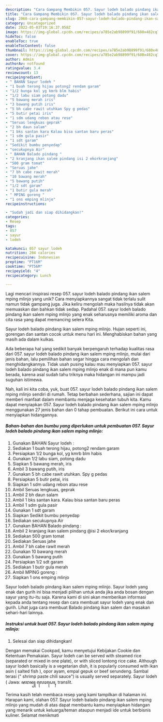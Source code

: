 ```yaml
---
description: "Cara Gampang Membikin 057. Sayur lodeh balado pindang ikan salem mping mlinjo yang Mantap"
title: "Cara Gampang Membikin 057. Sayur lodeh balado pindang ikan salem mping mlinjo yang Mantap"
slug: 2060-cara-gampang-membikin-057-sayur-lodeh-balado-pindang-ikan-salem-mping-mlinjo-yang-mantap
category: Uncategorized
date: 2022-05-03T19:16:37.058Z
image: https://img-global.cpcdn.com/recipes/a785e2ab98899f91/680x482cq70/057-sayur-lodeh-balado-pindang-ikan-salem-mping-mlinjo-foto-resep-utama.jpg
hideToc: false
enableToc: true
enableTocContent: false
thumbnail: https://img-global.cpcdn.com/recipes/a785e2ab98899f91/680x482cq70/057-sayur-lodeh-balado-pindang-ikan-salem-mping-mlinjo-foto-resep-utama.jpg
cover: https://img-global.cpcdn.com/recipes/a785e2ab98899f91/680x482cq70/057-sayur-lodeh-balado-pindang-ikan-salem-mping-mlinjo-foto-resep-utama.jpg
author: Admin
authorAv: notfound
ratingvalue: 3.4
reviewcount: 13
recipeingredient:
- " BAHAN Sayur lodeh "
- "1 buah terong hijau potong2 rendam garam"
- "1/2 bunga kol yg kmrb blm habis"
- "1/2 labu siam potong dadu"
- "5 bawang merah iris"
- "3 bawang putih iris"
- "5 bh cabe rawit utuhkan Spy g pedas"
- "5 butir petai iris"
- "1 sdm udang rebon atau rese"
- "Seruas lengkuas geprak"
- "2 bh daun salam"
- "1 bks santan kara Kalau bisa santan baru peras"
- "1 sdm gula pasir"
- "1 sdt garam"
- "Sedikit bumbu penyedap"
- "secukupnya Air"
- " BAHAN Balado pindang "
- "2 kranjang ikan salem pindang isi 2 ekorkranjang"
- "500 gram tomat"
- "Seruas jahe"
- "7 bh cabe rawit merah"
- "10 bawang merah"
- "5 bawang putih"
- "1/2 sdt garam"
- "1 butir gula merah"
- " MPING goreng "
- "1 ons emping mlinjo"
recipeinstructions:

- "Sudah jadi dan siap dihidangkan!"
categories:
- Resep
tags:
- 057
- sayur
- lodeh

katakunci: 057 sayur lodeh 
nutrition: 204 calories
recipecuisine: Indonesian
preptime: "PT16M"
cooktime: "PT56M"
recipeyield: "4"
recipecategory: Lunch

---
```





Lagi mencari inspirasi resep 057. sayur lodeh balado pindang ikan salem mping mlinjo yang unik? Cara menyiapkannya sangat tidak terlalu sulit namun tidak gampang juga. Jika keliru mengolah maka hasilnya tidak akan memuaskan dan bahkan tidak sedap. Padahal 057. sayur lodeh balado pindang ikan salem mping mlinjo yang enak seharusnya memiliki aroma dan cita rasa yang dapat memancing selera Kita.





Sayur lodeh balado pindang ikan salem mping mlinjo. Hujan seperti ini, gorengan dan santan cocok untuk menu hari ini. Menghabiskan bahan yang masih ada dalam kulkas.

Ada beberapa hal yang sedikit banyak berpengaruh terhadap kualitas rasa dari 057. sayur lodeh balado pindang ikan salem mping mlinjo, mulai dari jenis bahan, lalu pemilihan bahan segar hingga cara mengolah dan menghidangkannya. Tidak usah pusing kalau mau menyiapkan 057. sayur lodeh balado pindang ikan salem mping mlinjo enak di mana pun kamu berada, karena asal sudah tahu triknya maka hidangan ini mampu jadi suguhan istimewa.






Nah, kali ini kita coba, yuk, buat 057. sayur lodeh balado pindang ikan salem mping mlinjo sendiri di rumah. Tetap berbahan sederhana, sajian ini dapat memberi manfaat dalam membantu menjaga kesehatan tubuh kita. Kamu dapat menyiapkan 057. Sayur lodeh balado pindang ikan salem mping mlinjo menggunakan 27 jenis bahan dan 0 tahap pembuatan. Berikut ini cara untuk menyiapkan hidangannya.

<!--inarticleads1-->

##### Bahan-bahan dan bumbu yang diperlukan untuk pembuatan 057. Sayur lodeh balado pindang ikan salem mping mlinjo:

1. Gunakan  BAHAN Sayur lodeh :
1. Sediakan 1 buah terong hijau, potong2 rendam garam
1. Persiapkan 1/2 bunga kol, yg kmrb blm habis
1. Gunakan 1/2 labu siam, potong dadu
1. Siapkan 5 bawang merah, iris
1. Ambil 3 bawang putih, iris
1. Gunakan 5 bh cabe rawit utuhkan. Spy g pedas
1. Persiapkan 5 butir petai, iris
1. Siapkan 1 sdm udang rebon atau rese
1. Ambil Seruas lengkuas, geprak
1. Ambil 2 bh daun salam
1. Ambil 1 bks santan kara. Kalau bisa santan baru peras
1. Ambil 1 sdm gula pasir
1. Gunakan 1 sdt garam
1. Siapkan Sedikit bumbu penyedap
1. Sediakan secukupnya Air
1. Gunakan  BAHAN Balado pindang :
1. Ambil 2 kranjang ikan salem pindang @isi 2 ekor/kranjang
1. Sediakan 500 gram tomat
1. Sediakan Seruas jahe
1. Ambil 7 bh cabe rawit merah
1. Gunakan 10 bawang merah
1. Gunakan 5 bawang putih
1. Persiapkan 1/2 sdt garam
1. Sediakan 1 butir gula merah
1. Ambil  MPING goreng :
1. Siapkan 1 ons emping mlinjo


Sayur lodeh balado pindang ikan salem mping mlinjo. Sayur lodeh yang enak dan gurih ini bisa menjadi pilihan untuk anda jika anda bosan dengan sayur yang itu-itu saja. Karena kami di sini akan memberikan informasi kepada anda tentang resep dan cara membuat sayur lodeh yang enak dan gurih. Lihat juga cara membuat Balado pindang ikan salem dan masakan sehari-hari lainnya. 

<!--inarticleads2-->

##### Instruksi untuk buat 057. Sayur lodeh balado pindang ikan salem mping mlinjo:


1. Selesai dan siap dihidangkan!

Dengan memakai Cookpad, kamu menyetujui Kebijakan Cookie dan Ketentuan Pemakaian. Sayur lodeh can be served with steamed rice (separated or mixed in one plate), or with sliced lontong rice cake. Although sayur lodeh basically is a vegetarian dish, it is popularly consumed with ikan asin ( salted fish ), opor ayam, empal gepuk or beef serundeng. Sambal terasi (&#34; shrimp paste chili sauce&#34;) is usually served separately. Sayur lodeh ( Jawa: ꦗꦔꦤ꧀ ꦭꦺꦴꦝꦺꦃ, translit. 

Terima kasih telah membaca resep yang kami tampilkan di halaman ini. Harapan kami, olahan 057. Sayur lodeh balado pindang ikan salem mping mlinjo yang mudah di atas dapat membantu kamu menyiapkan hidangan yang menarik untuk keluarga/teman ataupun menjadi ide untuk berbisnis kuliner. Selamat menikmati
